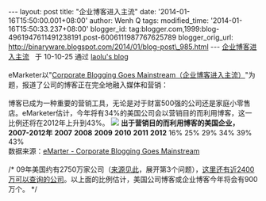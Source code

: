 --- layout: post title: "企业博客进入主流" date:
'2014-01-16T15:50:00.001+08:00' author: Wenh Q tags: modified\_time:
'2014-01-16T15:50:33.237+08:00' blogger\_id:
tag:blogger.com,1999:blog-4961947611491238191.post-6006111987767625789
blogger\_orig\_url:
http://binaryware.blogspot.com/2014/01/blog-post\_985.html ---
[企业博客进入主流](http://laolu.spaces.live.com/Blog/cns!8FDD94E24830A815!4376.entry) 
 于 10-10-25 通过 [laolu's blog](http://laolu.spaces.live.com/) \
\
eMarketer以"[Corporate Blogging Goes
Mainstream（企业博客进入主流）](http://www.emarketer.com/Article.aspx?R=1007996)"为题，报道了公司的博客正在完全地融入媒体和营销：\
\
博客已成为一种重要的营销工具，无论是对于财富500强的公司还是家庭小零售店。eMarketer估计，今年将有34%的美国公司会以营销目的而利用博客，这一比例还将在2012年上升到43%。
[![](http://www.emarketer.com/images/chart_gifs/118001-119000/118626.gif)](http://www.emarketer.com/Article.aspx?R=1007996)
**出于营销目的而利用博客的美国企业，2007-2012年**
**2007**
**2008**
**2009**
**2010**
**2011**
**2012**
16%
25%
29%
34%
39%
43%
\
数据来源：[eMarter - Corporate Blogging Goes
Mainstream](http://www.emarketer.com/Article.aspx?R=1007996)\
\
/\*
09年美国约有2750万家公司（[来源见此](http://web.sba.gov/faqs/faqindex.cfm?areaID=24)，展开第3个问题），[这里还有近2400万可以查询的公司](http://www.manta.com/mb)。以上面的比例估计，美国公司博客或企业博客今年将会有900万个。
\*/
